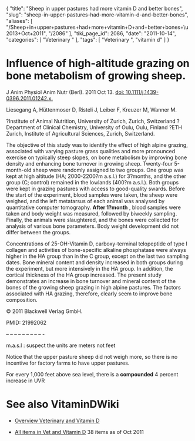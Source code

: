 {
    "title": "Sheep in upper pastures had more vitamin D and better bones",
    "slug": "sheep-in-upper-pastures-had-more-vitamin-d-and-better-bones",
    "aliases": [
        "/Sheep+in+upper+pastures+had+more+vitamin+D+and+better+bones+\u2013+Oct+2011",
        "/2086"
    ],
    "tiki_page_id": 2086,
    "date": "2011-10-14",
    "categories": [
        "Veterinary "
    ],
    "tags": [
        "Veterinary ",
        "vitamin d"
    ]
}


# Influence of high-altitude grazing on bone metabolism of growing sheep.

J Anim Physiol Anim Nutr (Berl). 2011 Oct 13. [doi: 10.1111/j.1439-0396.2011.01242.x.](https://doi.org/10.1111/j.1439-0396.2011.01242.x.) 

Liesegang A, Hüttenmoser D, Risteli J, Leiber F, Kreuzer M, Wanner M.

?Institute of Animal Nutrition, University of Zurich, Zurich, Switzerland ?Department of Clinical Chemistry, University of Oulu, Oulu, Finland ?ETH Zurich, Institute of Agricultural Sciences, Zurich, Switzerland.

The objective of this study was to identify the effect of high alpine grazing, associated with varying pasture grass qualities and more pronounced exercise on typically steep slopes, on bone metabolism by improving bone density and enhancing bone turnover in growing sheep. Twenty-four 5-month-old sheep were randomly assigned to two groups. One group was kept at high altitude (HA; 2000-2200?m a.s.l.) for 3?months, and the other group (C; control) remained in the lowlands (400?m a.s.l.). Both groups were kept in grazing pastures with access to good-quality swards. Before the start of the experiment, blood samples were taken, the sheep were weighed, and the left metatarsus of each animal was analysed by quantitative computer tomography.  **After 1?month** , blood samples were taken and body weight was measured, followed by biweekly sampling. Finally, the animals were slaughtered, and the bones were collected for analysis of various bone parameters. Body weight development did not differ between the groups. 

Concentrations of 25-OH-Vitamin D, carboxy-terminal telopeptide of type I collagen and activities of bone-specific alkaline phosphatase were always higher in the HA group than in the C group, except on the last two sampling dates. Bone mineral content and density increased in both groups during the experiment, but more intensively in the HA group. In addition, the cortical thickness of the HA group increased. The present study demonstrates an increase in bone turnover and mineral content of the bones of the growing sheep grazing in high alpine pastures. The factors associated with HA grazing, therefore, clearly seem to improve bone composition.

© 2011 Blackwell Verlag GmbH.

PMID:     21992062

– – – – – – – – – -

m.a.s.l : suspect the units are meters not feet

Notice that the upper pasture sheep did not weigh more, so there is no  incentive for factory farms to have upper pastures.

For every 1,000 feet above sea level, there is a  **compounded** 4 percent increase in UVR

# See also VitaminDWiki

* [Overview Veterinary and Vitamin D](/posts/overview-veterinary-and-vitamin-d)

* [All items in Vet and Vitamin D](https://www.VitaminDWiki.com/tiki-browse_categories.php?parentId=1&deep=off&type=) 38 items as of Oct 2011